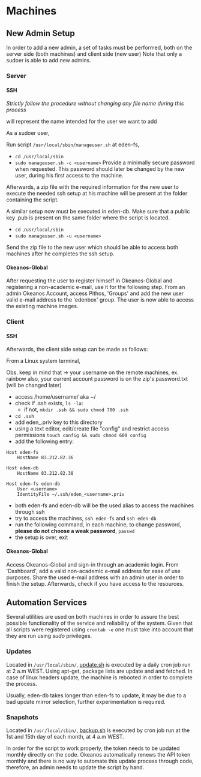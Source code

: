 # Machines

## New Admin Setup
In order to add a new admin, a set of tasks must be performed, both on the server side (both machines) and client side (new user)
Note that only a sudoer is able to add new admins.

### Server

#### SSH
_Strictly follow the procedure without changing any file name during this process_

<username> will represent the name intended for the user we want to add

As a sudoer user,

Run script ```/usr/local/sbin/manageuser.sh``` at eden-fs,
- ```cd /usr/local/sbin```
- ```sudo manageuser.sh -c <username>```
Provide a minimally secure password when requested.
This password should later be changed by the new user, during his first access to the machine.

Afterwards, a zip file with the required information for the new user to execute the needed ssh setup at his machine
will be present at the folder containing the script.

A similar setup now must be executed in eden-db.
Make sure that a public key <username>.pub is present on the same folder where the script is located.
- ```cd /usr/local/sbin```
- ```sudo manageuser.sh -u <username>```

Send the zip file to the new user which should be able to access both machines after he completes the ssh setup.

#### Okeanos-Global
After requesting the user to register himself in Okeanos-Global and registering a non-academic e-mail, use it for the following step.
From an admin Okeanos Account, access Pithos, 'Groups' and add the new user valid e-mail address to the 'edenbox' group.
The user is now able to access the existing machine images.

### Client

#### SSH
Afterwards, the client side setup can be made as follows:

From a Linux system terminal,

Obs. keep in mind that
<username> -> your username on the remote machines, ex. rainbow
also, your current account password is on the zip's <username> password.txt (will be changed later)

- access /home/username/ aka ~/
- check if .ssh exists, ```ls -la```:
	- if not, ```mkdir .ssh && sudo chmod 700 .ssh```
- ```cd .ssh```
- add eden_<username>.priv key to this directory
- using a text editor, edit/create file "config" and restrict access permissions ```touch config && sudo chmod 600 config```
- add the following entry:
```
Host eden-fs
	HostName 83.212.82.36

Host eden-db
	HostName 83.212.82.38

Host eden-fs eden-db
	User <username>
	IdentityFile ~/.ssh/eden_<username>.priv
```
- both eden-fs and eden-db will be the used alias to access the machines through ssh
- try to access the machines, ```ssh eden-fs``` and ```ssh eden-db```
- run the following command, in each machine, to change password, __please do not choose a weak password__, ```passwd```
- the setup is over, exit

#### Okeanos-Global
Access Okeanos-Global and sign-in through an academic login.
From 'Dashboard', add a valid non-academic e-mail address for ease of use purposes.
Share the used e-mail address with an admin user in order to finish the setup.
Afterwards, check if you have access to the resources.

## Automation Services

Several utilities are used on both machines in order to assure the best possible functionality of the service and reliability of the system.
Given that all scripts were registered using ```crontab -e``` one must take into account that they are run using _sudo_ privileges.

### Updates
Located in ```/usr/local/sbin/```, [update.sh](update.sh) is executed by a daily cron job run at 2 a.m WEST.
Using apt-get, package lists are update and and fetched. In case of linux headers update, the machine is rebooted in order to complete the process. 

Usually, eden-db takes longer than eden-fs to update, it may be due to a bad update mirror selection, further experimentation is required.

### Snapshots
Located in ```/usr/local/sbin/```, [backup.sh](backup.sh) is executed by cron job run at the 1st and 15th day of each month, at 4 a.m WEST.

In order for the script to work properly, the token needs to be updated monthly directly on the code.
Okeanos automatically renews the API token monthly and there is no way to automate this update process through code, therefore, an admin needs to update the script by hand.
